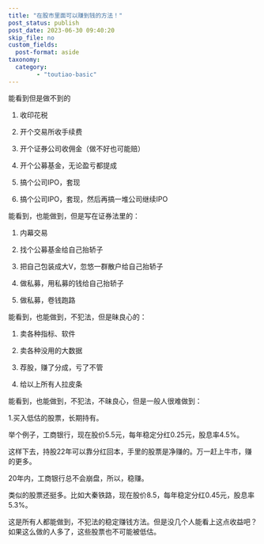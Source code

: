 ```yaml
---
title: "在股市里面可以赚到钱的方法！"
post_status: publish
post_date: 2023-06-30 09:40:20
skip_file: no
custom_fields: 
  post-format: aside
taxonomy:
  category:
        - "toutiao-basic"
---
```


能看到但是做不到的

1. 收印花税
    
2. 开个交易所收手续费
    
3. 开个证券公司收佣金（做不好也可能赔）
    
4. 开个公募基金，无论盈亏都提成
    
5. 搞个公司IPO，套现
    
6. 搞个公司IPO，套现，然后再搞一堆公司继续IPO
    

能看到，也能做到，但是写在证券法里的：

1. 内幕交易
    
2. 找个公募基金给自己抬轿子
    
3. 把自己包装成大V，忽悠一群散户给自己抬轿子
    
4. 做私募，用私募的钱给自己抬轿子
    
5. 做私募，卷钱跑路
    

能看到，也能做到，不犯法，但是昧良心的：

1. 卖各种指标、软件
    
2. 卖各种没用的大数据
    
3. 荐股，赚了分成，亏了不管
    
4. 给以上所有人拉皮条
    

能看到，也能做到，不犯法，不昧良心，但是一般人很难做到：

1.买入低估的股票，长期持有。

举个例子，工商银行，现在股价5.5元，每年稳定分红0.25元，股息率4.5%。

这样下去，持股22年可以靠分红回本，手里的股票是净赚的。万一赶上牛市，赚的更多。

20年内，工商银行总不会崩盘，所以，稳赚。

类似的股票还挺多。比如大秦铁路，现在股价8.5，每年稳定分红0.45元，股息率5.3%。

这是所有人都能做到，不犯法的稳定赚钱方法。但是没几个人能看上这点收益吧？如果这么做的人多了，这些股票也不可能被低估。
